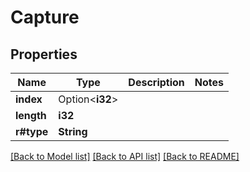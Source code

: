 # Capture

## Properties

Name | Type | Description | Notes
------------ | ------------- | ------------- | -------------
**index** | Option<**i32**> |  | 
**length** | **i32** |  | 
**r#type** | **String** |  | 

[[Back to Model list]](../README.md#documentation-for-models) [[Back to API list]](../README.md#documentation-for-api-endpoints) [[Back to README]](../README.md)


